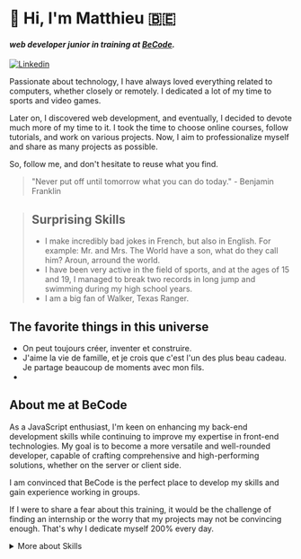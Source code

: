# :wave: Hi, I'm Matthieu 🇧🇪
#### _web developer junior in training at [BeCode](https://becode.org/fr/)._

[![Linkedin](https://img.shields.io/badge/linkedin--lightgrey?style=social&logo=linkedin)](https://www.linkedin.com/in/matthieugravy/)


Passionate about technology, I have always loved everything related to computers, whether closely or remotely. I dedicated a lot of my time to sports and video games.

Later on, I discovered web development, and eventually, I decided to devote much more of my time to it. I took the time to choose online courses, follow tutorials, and work on various projects. Now, I aim to professionalize myself and share as many projects as possible.

So, follow me, and don't hesitate to reuse what you find.

> "Never put off until tomorrow what you can do today." - Benjamin Franklin

> ## Surprising Skills
> - I make incredibly bad jokes in French, but also in English. For example: Mr. and Mrs. The World have a son, what do they call him? Aroun, arround the world.
> - I have been very active in the field of sports, and at the ages of 15 and 19, I managed to break two records in long jump and swimming during my high school years.
> - I am a big fan of Walker, Texas Ranger.

## The favorite things in this universe
- On peut toujours créer, inventer et construire.
- J'aime la vie de famille, et je crois que c'est l'un des plus beau cadeau. Je partage beaucoup de moments avec mon fils.
- 

## About me at BeCode
As a JavaScript enthusiast, I'm keen on enhancing my back-end development skills while continuing to improve my expertise in front-end technologies. My goal is to become a more versatile and well-rounded developer, capable of crafting comprehensive and high-performing solutions, whether on the server or client side. 

I am convinced that BeCode is the perfect place to develop my skills and gain experience working in groups.

If I were to share a fear about this training, it would be the challenge of finding an internship or the worry that my projects may not be convincing enough. That's why I dedicate myself 200% every day.


<details>
  <summary>More about Skills
  </summary>
<h4>Languages ​​/ Frameworks</h4>  
<img height="20px" src="https://wallpapercave.com/wp/wp5191399.jpg" alt="JS" title="JS"/>&nbsp;&nbsp;
<img height="20px" src="https://1000marcas.net/wp-content/uploads/2021/06/Sass-Logo-500x313.png" alt="sass" title="sass"/>&nbsp;&nbsp;
<img height="20px" src="https://i0.wp.com/se-tomo.com/wp/wp-content/uploads/2018/10/Vue.png?resize=1280%2C720&ssl=1" alt="vueJS" title="vueJS"/>&nbsp;&nbsp;
<img height="20px" src="https://i0.wp.com/innovationyourself.com/wp-content/uploads/2020/08/nodejs-logo.png?resize=752%2C440&ssl=1" alt="nodeJS" title="nodeJS"/>&nbsp;&nbsp;

  <h4>Tools</h4>
<img height="20px" src="http://www.boylesoftware.com/blog/wp-content/uploads/2016/04/400x164_npm_logo.jpg" alt="npm" title="npm"/>&nbsp;&nbsp;
<img height="20px" src="https://miro.medium.com/v2/format:webp/1*gdoQ1_5OID90wf1eLTFvWw.png" alt="webpack" title="webpack"/>&nbsp;&nbsp;
<img height="20px" src="https://images.ctfassets.net/3prze68gbwl1/asset-17suaysk1qa1i0a/46ad962cd15f56f4d000001e74f4eeb9/Babel-Javascript-compiler.png" alt="babel" title="babel"/>&nbsp;&nbsp;
<img height="20px" src="https://miro.medium.com/v2/resize:fit:720/format:webp/1*XP-mZOrIqX7OsFInN2ngRQ.png" alt="express" title="express"/>&nbsp;&nbsp;
<img height="20px" src="https://1000marcas.net/wp-content/uploads/2021/06/Git-Logo-500x313.png" alt="git" title="git"/>&nbsp;&nbsp;

<h4>Environment </h4>
<img height="20px" src="https://p1.hiclipart.com/preview/354/761/130/visual-studio-code-icon-redesign-for-macos-vscode-blue-and-white-logo-png-clipart.jpg" alt="vscode" title="vscode"/>&nbsp;&nbsp;
<img height="20px" src="https://maisgeek.com/wp-content/uploads/2020/10/img_5aecaa880ad8d.pagespeed.ce_.r-PeXl_qVa.png" alt="ubuntu" title="ubuntu"/>&nbsp;&nbsp;
</details>
                                                                   


